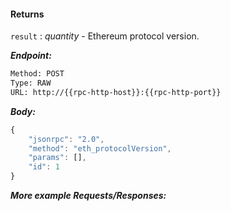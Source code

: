 <!-- order:287 -->

#### Returns

`result` : _quantity_ - Ethereum protocol version.

**_Endpoint:_**

```bash
Method: POST
Type: RAW
URL: http://{{rpc-http-host}}:{{rpc-http-port}}
```

**_Body:_**

```js
{
    "jsonrpc": "2.0",
    "method": "eth_protocolVersion",
    "params": [],
    "id": 1
}
```

**_More example Requests/Responses:_**
